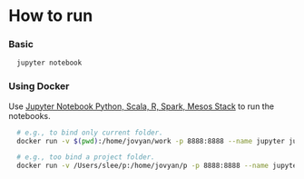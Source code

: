 How to run
===

### Basic

```sh
  jupyter notebook
```

### Using Docker

Use [Jupyter Notebook Python, Scala, R, Spark, Mesos Stack](https://github.com/jupyter/docker-stacks/tree/master/all-spark-notebook) to run the notebooks.

```sh
  # e.g., to bind only current folder.
  docker run -v $(pwd):/home/jovyan/work -p 8888:8888 --name jupyter jupyter/all-spark-notebook

  # e.g., too bind a project folder.
  docker run -v /Users/slee/p:/home/jovyan/p -p 8888:8888 --name jupyter jupyter/all-spark-notebook
```
